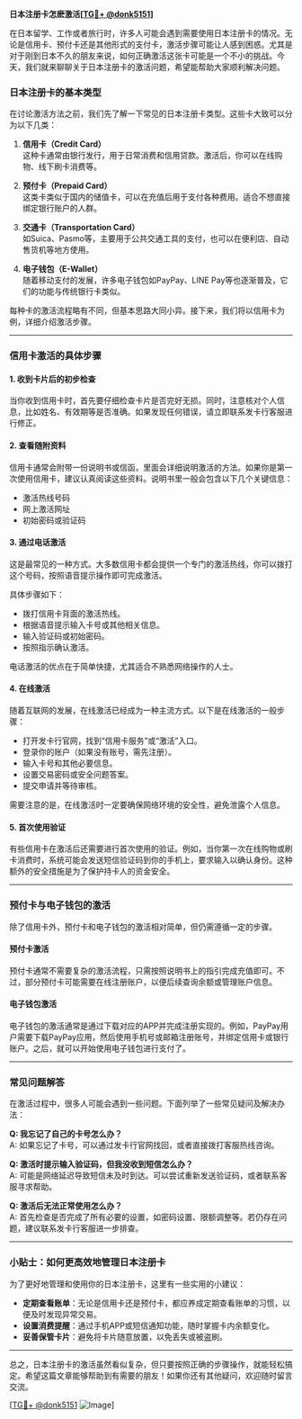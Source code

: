 **日本注册卡怎麽激活[[TG💪+ @donk5151](https://t.me/s/donk5151)]**

在日本留学、工作或者旅行时，许多人可能会遇到需要使用日本注册卡的情况。无论是信用卡、预付卡还是其他形式的支付卡，激活步骤可能让人感到困惑。尤其是对于刚到日本不久的朋友来说，如何正确激活这张卡可能是一个不小的挑战。今天，我们就来聊聊关于日本注册卡的激活问题，希望能帮助大家顺利解决问题。

### 日本注册卡的基本类型

在讨论激活方法之前，我们先了解一下常见的日本注册卡类型。这些卡大致可以分为以下几类：

1. **信用卡（Credit Card）**  
   这种卡通常由银行发行，用于日常消费和信用贷款。激活后，你可以在线购物、线下刷卡消费等。

2. **预付卡（Prepaid Card）**  
   这类卡类似于国内的储值卡，可以在充值后用于支付各种费用。适合不想直接绑定银行账户的人群。

3. **交通卡（Transportation Card）**  
   如Suica、Pasmo等，主要用于公共交通工具的支付，也可以在便利店、自动售货机等地方使用。

4. **电子钱包（E-Wallet）**  
   随着移动支付的发展，许多电子钱包如PayPay、LINE Pay等也逐渐普及，它们的功能与传统银行卡类似。

每种卡的激活流程略有不同，但基本思路大同小异。接下来，我们将以信用卡为例，详细介绍激活步骤。

---

### 信用卡激活的具体步骤

#### 1. 收到卡片后的初步检查
当你收到信用卡时，首先要仔细检查卡片是否完好无损。同时，注意核对个人信息，比如姓名、有效期等是否准确。如果发现任何错误，请立即联系发卡行客服进行修正。

#### 2. 查看随附资料
信用卡通常会附带一份说明书或信函，里面会详细说明激活的方法。如果你是第一次使用信用卡，建议认真阅读这些资料。说明书里一般会包含以下几个关键信息：
- 激活热线号码
- 网上激活网址
- 初始密码或验证码

#### 3. 通过电话激活
这是最常见的一种方式。大多数信用卡都会提供一个专门的激活热线，你可以拨打这个号码，按照语音提示操作即可完成激活。

具体步骤如下：
- 拨打信用卡背面的激活热线。
- 根据语音提示输入卡号或其他相关信息。
- 输入验证码或初始密码。
- 按照指示确认激活。

电话激活的优点在于简单快捷，尤其适合不熟悉网络操作的人士。

#### 4. 在线激活
随着互联网的发展，在线激活已经成为一种主流方式。以下是在线激活的一般步骤：
- 打开发卡行官网，找到“信用卡服务”或“激活”入口。
- 登录你的账户（如果没有账号，需先注册）。
- 输入卡号和其他必要信息。
- 设置交易密码或安全问题答案。
- 提交申请并等待审核。

需要注意的是，在线激活时一定要确保网络环境的安全性，避免泄露个人信息。

#### 5. 首次使用验证
有些信用卡在激活后还需要进行首次使用的验证。例如，当你第一次在线购物或刷卡消费时，系统可能会发送短信验证码到你的手机上，要求输入以确认身份。这种额外的安全措施是为了保护持卡人的资金安全。

---

### 预付卡与电子钱包的激活

除了信用卡外，预付卡和电子钱包的激活相对简单，但仍需遵循一定的步骤。

#### 预付卡激活
预付卡通常不需要复杂的激活流程，只需按照说明书上的指引完成充值即可。不过，部分预付卡可能需要在线注册账户，以便后续查询余额或管理账户信息。

#### 电子钱包激活
电子钱包的激活通常是通过下载对应的APP并完成注册实现的。例如，PayPay用户需要下载PayPay应用，然后使用手机号或邮箱注册账号，并绑定信用卡或银行账户。之后，就可以开始使用电子钱包进行支付了。

---

### 常见问题解答

在激活过程中，很多人可能会遇到一些问题。下面列举了一些常见疑问及解决办法：

**Q: 我忘记了自己的卡号怎么办？**  
A: 如果忘记了卡号，可以通过发卡行官网找回，或者直接拨打客服热线咨询。

**Q: 激活时提示输入验证码，但我没收到短信怎么办？**  
A: 可能是网络延迟导致短信未及时到达。可以尝试重新发送验证码，或者联系客服寻求帮助。

**Q: 激活后无法正常使用怎么办？**  
A: 首先检查是否完成了所有必要的设置，如密码设置、限额调整等。若仍存在问题，建议联系发卡行客服进一步排查。

---

### 小贴士：如何更高效地管理日本注册卡

为了更好地管理和使用你的日本注册卡，这里有一些实用的小建议：
- **定期查看账单**：无论是信用卡还是预付卡，都应养成定期查看账单的习惯，以便及时发现异常交易。
- **设置消费提醒**：通过手机APP或短信通知功能，随时掌握卡内余额变化。
- **妥善保管卡片**：避免将卡片随意放置，以免丢失或被盗刷。

---

总之，日本注册卡的激活虽然看似复杂，但只要按照正确的步骤操作，就能轻松搞定。希望这篇文章能够帮助到有需要的朋友！如果你还有其他疑问，欢迎随时留言交流。

[[TG💪+ @donk5151](https://t.me/s/donk5151) ![Image](https://i.postimg.cc/rwNCRYN7/Snipaste-2025-04-30-17-27-05.png)]